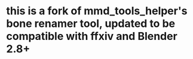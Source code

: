# this is a fork of mmd_tools_helper's bone renamer tool, updated to be compatible with ffxiv and Blender 2.8+
